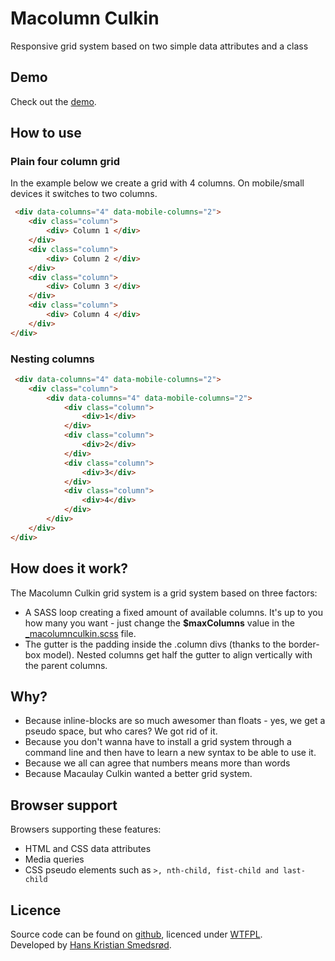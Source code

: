 # Macolumn Culkin
Responsive grid system based on two simple data attributes and a class

## Demo
Check out the [demo](http://macolumnculkin.azurewebsites.net/).

## How to use

### Plain four column grid
In the example below we create a grid with 4 columns. On mobile/small devices it switches to two columns.

```html
 <div data-columns="4" data-mobile-columns="2">
	<div class="column">
		<div> Column 1 </div>
	</div>
	<div class="column">
		<div> Column 2 </div>
	</div>
	<div class="column">
		<div> Column 3 </div>
	</div>
	<div class="column">
		<div> Column 4 </div>
	</div>
</div>
```

### Nesting columns
```html
 <div data-columns="4" data-mobile-columns="2">
	<div class="column">
		<div data-columns="4" data-mobile-columns="2">
			<div class="column">
				<div>1</div>
			</div>
			<div class="column">
				<div>2</div>
			</div>
			<div class="column">
				<div>3</div>
			</div>
			<div class="column">
				<div>4</div>
			</div>
		</div>
	</div>
</div>
```


##  How does it work?
The Macolumn Culkin grid system is a grid system based on three factors: <br>
* A SASS loop creating a fixed amount of available columns. It's up to you how many you want - just change the **$maxColumns** value in the [_macolumnculkin.scss](https://github.com/eplehans/macolumculkin/blob/master/style/parameters/_macolumnculkin.scss) file. <br>
* The gutter is the padding inside the .column divs (thanks to the border-box model). Nested columns get half the gutter to align vertically with the parent columns.


## Why?
* Because inline-blocks are so much awesomer than floats - yes, we get a pseudo space, but who cares? We got rid of it.<br>
* Because you don't wanna have to install a grid system through a command line and then have to learn a new syntax to be able to use it. <br>
* Because we all can agree that numbers means more than words<br>
* Because Macaulay Culkin wanted a better grid system. <br>

## Browser support
Browsers supporting these features:<br>
* HTML and CSS data attributes
* Media queries
* CSS pseudo elements such as ```>, nth-child, fist-child and last-child```


## Licence
Source code can be found on [github](https://github.com/eplehans/macolumculkin), licenced under [WTFPL](http://www.wtfpl.net/).<br>
Developed by [Hans Kristian Smedsrød](http://about.me/eplehans).
